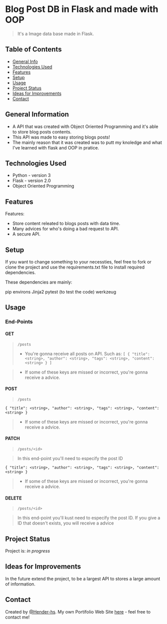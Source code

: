 # Blog Post DB in Flask and made with OOP
> It's a Image data base made in Flask.


## Table of Contents
* [General Info](#general-information)
* [Technologies Used](#technologies-used)
* [Features](#features)
* [Setup](#setup)
* [Usage](#usage)
* [Project Status](#project-status)
* [Ideas for Improvements](#ideas-for-improvements)
* [Contact](#contact)


## General Information
- A API that was created with Object Oriented Programming and it's able to store blog posts contents.
- This API was made to easy storing blogs posts!
- The mainly reason that it was created was to putt my knoledge and what I've learned with flask and OOP in pratice.



## Technologies Used
- Python - version 3
- Flask - version 2.0
- Object Oriented Programming


## Features
Features:
- Store content releated to blogs posts with data time.
- Many advices for who's doing a bad request to API.
- A secure API.


## Setup
If you want to change something to your necessties, feel free to fork or clone the project and use the requirements.txt file to install required dependencies.

These dependencies are mainly:

pip
environs
Jinja2
pytest (to test the code)
werkzeug

## Usage

### End-Points

#### GET

> `/posts`
> - You're gonna receive all posts on API. Such as:
`[
  {
	  "title": <string>,
	  "author": <string>,
	  "tags": <string>,
	  "content": <string>
  }
]`

> - If some of these keys are missed or incorrect, you're gonna receive a advice.


#### POST

> `/posts`

`{
	"title": <string>,
	"author": <string>,
	"tags": <string>,
	"content": <string>
}`

> - If some of these keys are missed or incorrect, you're gonna receive a advice.

#### PATCH

> `/posts/<id>`

> In this end-point you'll need to especify the post ID

`{
	"title": <string>,
	"author": <string>,
	"tags": <string>,
	"content": <string>
}`

> - If some of these keys are missed or incorrect, you're gonna receive a advice.


#### DELETE

> `/posts/<id>`

> In this end-point you'll kust need to especify the post ID. If you give a ID that doesn't exists, you will receive a advice


## Project Status
Project is: _in progress_


## Ideas for Improvements
In the future extend the project, to be a largest API to stores a large amount of information.


## Contact
Created by [@Hender-hs](https://github.com/Hender-hs). My own Portifolio Web Site [here](https://portifolio-p.vercel.app/)  - feel free to contact me!